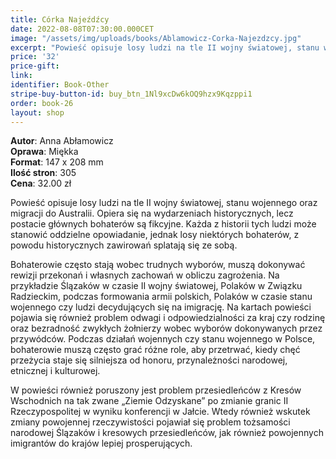 ```yaml
---
title: Córka Najeźdźcy
date: 2022-08-08T07:30:00.000CET
image: "/assets/img/uploads/books/Ablamowicz-Corka-Najezdzcy.jpg"
excerpt: "Powieść opisuje losy ludzi na tle II wojny światowej, stanu wojennego oraz migracji do Australii. Opiera się na wydarzeniach historycznych, lecz postacie głównych bohaterów są fikcyjne."
price: '32' 
price-gift: 
link: 
identifier: Book-Other
stripe-buy-button-id: buy_btn_1Nl9xcDw6kOQ9hzx9Kqzppi1
order: book-26
layout: shop
---
```

 
**Autor**: Anna Abłamowicz  
**Oprawa**: Miękka   
**Format**: 147 x 208 mm  
**Ilość stron**: 305  
**Cena**: 32.00 zł


Powieść opisuje losy ludzi na tle II wojny światowej, stanu wojennego oraz migracji do Australii. Opiera się na wydarzeniach historycznych, lecz postacie głównych bohaterów są fikcyjne. Każda z historii tych ludzi może stanowić oddzielne opowiadanie, jednak losy niektórych bohaterów, z powodu historycznych zawirowań splatają się ze sobą. 

Bohaterowie często stają wobec trudnych wyborów, muszą dokonywać rewizji przekonań i własnych zachowań w obliczu zagrożenia. Na przykładzie Ślązaków w czasie II wojny światowej, Polaków w Związku Radzieckim, podczas formowania armii polskich, Polaków w czasie stanu wojennego czy ludzi decydujących się na imigrację. Na kartach powieści pojawia się również problem odwagi i odpowiedzialności za kraj czy rodzinę oraz bezradność zwykłych żołnierzy wobec wyborów dokonywanych przez przywódców. Podczas działań wojennych czy stanu wojennego w Polsce, bohaterowie muszą często grać różne role, aby przetrwać, kiedy chęć przeżycia staje się silniejsza od honoru, przynależności narodowej, etnicznej i kulturowej.

W powieści również poruszony jest problem przesiedleńców z Kresów Wschodnich na tak zwane „Ziemie Odzyskane” po zmianie granic II Rzeczypospolitej w wyniku konferencji w Jałcie. Wtedy również wskutek zmiany powojennej rzeczywistości pojawiał się problem tożsamości narodowej Ślązaków i kresowych przesiedleńców, jak również powojennych imigrantów do krajów lepiej prosperujących.
